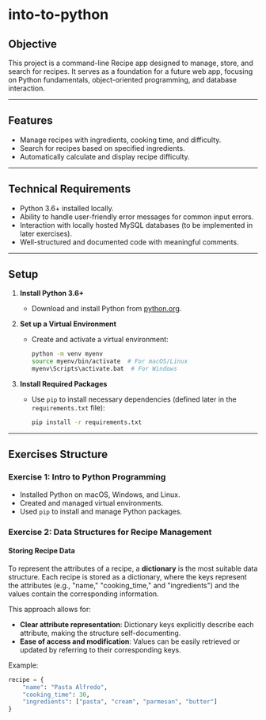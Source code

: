# into-to-python

## **Objective**
This project is a command-line Recipe app designed to manage, store, and search for recipes. It serves as a foundation for a future web app, focusing on Python fundamentals, object-oriented programming, and database interaction.

---

## **Features**
- Manage recipes with ingredients, cooking time, and difficulty.
- Search for recipes based on specified ingredients.
- Automatically calculate and display recipe difficulty.

---

## **Technical Requirements**
- Python 3.6+ installed locally.
- Ability to handle user-friendly error messages for common input errors.
- Interaction with locally hosted MySQL databases (to be implemented in later exercises).
- Well-structured and documented code with meaningful comments.

---

## **Setup**
1. **Install Python 3.6+**  
   - Download and install Python from [python.org](https://www.python.org/).

2. **Set up a Virtual Environment**  
   - Create and activate a virtual environment:
     ```bash
     python -m venv myenv
     source myenv/bin/activate  # For macOS/Linux
     myenv\Scripts\activate.bat  # For Windows
     ```

3. **Install Required Packages**  
   - Use `pip` to install necessary dependencies (defined later in the `requirements.txt` file):
     ```bash
     pip install -r requirements.txt
     ```

---

## **Exercises Structure**

### **Exercise 1: Intro to Python Programming**
- Installed Python on macOS, Windows, and Linux.
- Created and managed virtual environments.
- Used `pip` to install and manage Python packages.

### **Exercise 2: Data Structures for Recipe Management**

#### **Storing Recipe Data**
To represent the attributes of a recipe, a **dictionary** is the most suitable data structure. Each recipe is stored as a dictionary, where the keys represent the attributes (e.g., "name," "cooking_time," and "ingredients") and the values contain the corresponding information. 

This approach allows for:
- **Clear attribute representation**: Dictionary keys explicitly describe each attribute, making the structure self-documenting.
- **Ease of access and modification**: Values can be easily retrieved or updated by referring to their corresponding keys.

Example:
```python
recipe = {
    "name": "Pasta Alfredo",
    "cooking_time": 30,
    "ingredients": ["pasta", "cream", "parmesan", "butter"]
}
